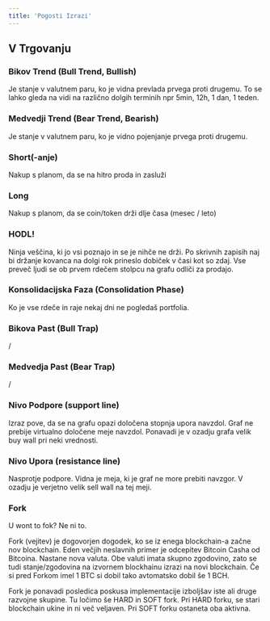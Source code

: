 ```yaml
---
title: 'Pogosti Izrazi'
---
```


## V Trgovanju

### Bikov Trend (Bull Trend, Bullish)
Je stanje v valutnem paru, ko je vidna prevlada prvega proti drugemu. To se lahko gleda na vidi na različno dolgih terminih npr 5min, 12h, 1 dan, 1 teden.

### Medvedji Trend (Bear Trend, Bearish)
Je stanje v valutnem paru, ko je vidno pojenjanje prvega proti drugemu.

### Short(-anje)
Nakup s planom, da se na hitro proda in zasluži

### Long
Nakup s planom, da se coin/token drži dlje časa (mesec / leto)

### HODL!
Ninja veščina, ki jo vsi poznajo in se je nihče ne drži. Po skrivnih zapisih naj bi držanje kovanca na dolgi rok prineslo dobiček v časi kot so zdaj. Vse preveč ljudi se ob prvem rdečem stolpcu na grafu odliči za prodajo.

### Konsolidacijska Faza (Consolidation Phase)
Ko je vse rdeče in raje nekaj dni ne pogledaš portfolia.

### Bikova Past (Bull Trap)
/

### Medvedja Past (Bear Trap)
/

### Nivo Podpore (support line)
Izraz pove, da se na grafu opazi določena stopnja upora navzdol. Graf ne prebije virtualno določene meje navzdol. Ponavadi je v ozadju grafa velik buy wall pri neki vrednosti.


### Nivo Upora (resistance line)
Nasprotje podpore. Vidna je meja, ki je graf ne more prebiti navzgor. V ozadju je verjetno velik sell wall na tej meji.

### Fork
U wont to fok? Ne ni to. 

Fork (vejitev) je dogovorjen dogodek, ko se iz enega blockchain-a začne nov blockchain. Eden večjih neslavnih primer je odcepitev Bitcoin Casha od Bitcoina. Nastane nova valuta. Obe valuti imata skupno zgodovino, zato se tudi stanje/zgodovina na izvornem blockhainu izrazi na novi blockchain. Če si pred Forkom imel 1 BTC si dobil tako avtomatsko dobil še 1 BCH.

Fork je ponavadi posledica poskusa implementacije izboljšav iste ali druge razvojne skupine. Tu ločimo še HARD in SOFT fork. Pri HARD forku, se stari blockchain ukine in ni več veljaven. Pri SOFT forku ostaneta oba aktivna.